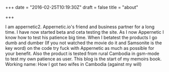 +++
date = "2016-02-25T10:19:30Z"
draft = false
title = "about"

+++

I am appernetic2. Appernetic.io's friend and business partner for a long time. I have now started beta and ceta testing the site. As I now Appernetic I know how to test his patience big time. When I betatest the products I go dumb and dumber (If you not watched the movie do it and Samsonite is the key word) on the code try fuck with Appernetic as much as possible for your benefit. Also the product is tested from rural Cambodia in gsm-mode to test my own patience as user. This blog is the start of my memoirs book. Working name: How I got two wifes in Cambodia (against my will)
